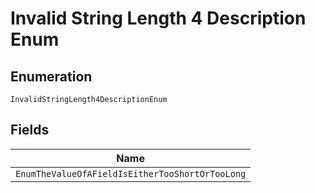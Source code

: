 
# Invalid String Length 4 Description Enum

## Enumeration

`InvalidStringLength4DescriptionEnum`

## Fields

| Name |
|  --- |
| `EnumTheValueOfAFieldIsEitherTooShortOrTooLong` |

